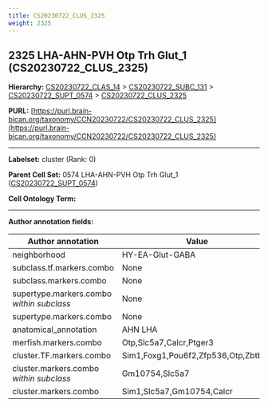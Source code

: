 ```yaml
---
title: CS20230722_CLUS_2325
weight: 2325
---
```

## 2325 LHA-AHN-PVH Otp Trh Glut_1 (CS20230722_CLUS_2325)
<b>Hierarchy: </b>
[CS20230722_CLAS_14](../CS20230722_CLAS_14) >
[CS20230722_SUBC_131](../CS20230722_SUBC_131) >
[CS20230722_SUPT_0574](../CS20230722_SUPT_0574) >
[CS20230722_CLUS_2325](../CS20230722_CLUS_2325)

**PURL:** [https://purl.brain-bican.org/taxonomy/CCN20230722/CS20230722_CLUS_2325](https://purl.brain-bican.org/taxonomy/CCN20230722/CS20230722_CLUS_2325)

---


**Labelset:** cluster (Rank: 0)

**Parent Cell Set:** 0574 LHA-AHN-PVH Otp Trh Glut_1 ([CS20230722_SUPT_0574](../CS20230722_SUPT_0574))



**Cell Ontology Term:** 

[MARKER GENES.]: #


---

[TRANSFERRED ANNOTATIONS.]: #


[AUTHOR ANNOTATION FIELDS.]: #


**Author annotation fields:**

| Author annotation | Value |
|-------------------|-------|
|neighborhood|HY-EA-Glut-GABA|
|subclass.tf.markers.combo|None|
|subclass.markers.combo|None|
|supertype.markers.combo _within subclass_|None|
|supertype.markers.combo|None|
|anatomical_annotation|AHN LHA|
|merfish.markers.combo|Otp,Slc5a7,Calcr,Ptger3|
|cluster.TF.markers.combo|Sim1,Foxg1,Pou6f2,Zfp536,Otp,Zbtb7c|
|cluster.markers.combo _within subclass_|Gm10754,Slc5a7|
|cluster.markers.combo|Sim1,Slc5a7,Gm10754,Calcr|

